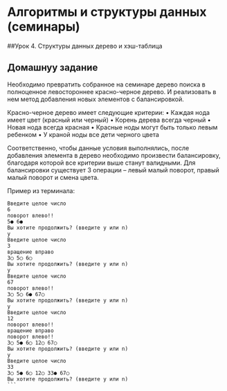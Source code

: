 # Алгоритмы и структуры данных (семинары)

##Урок 4. Структуры данных дерево и хэш-таблица 
## Домашнуу задание 

Необходимо превратить собранное на семинаре дерево поиска в полноценное левостороннее красно-черное дерево. И реализовать в нем метод добавления новых элементов с балансировкой.

Красно-черное дерево имеет следующие критерии:
• Каждая нода имеет цвет (красный или черный)
• Корень дерева всегда черный
• Новая нода всегда красная
• Красные ноды могут быть только левым ребенком
• У краной ноды все дети черного цвета

Соответственно, чтобы данные условия выполнялись, после добавления элемента в дерево необходимо произвести балансировку, благодаря которой все критерии выше станут валидными. Для балансировки существует 3 операции – левый малый поворот, правый малый поворот и смена цвета.


Пример из терминала:
````
Введите целое число
6
поворот влево!!
5● 6● 
Вы хотите продолжить? (введите y или n)
y
Введите целое число
3
вращение вправо
3◯ 5◯ 6◯ 
Вы хотите продолжить? (введите y или n)
y
Введите целое число
67
поворот влево!!
3◯ 5◯ 6● 67◯ 
Вы хотите продолжить? (введите y или n)
y
Введите целое число
12
поворот влево!!
вращение вправо
поворот влево!!
3◯ 5● 6◯ 12◯ 67◯ 
Вы хотите продолжить? (введите y или n)
y
Введите целое число
33
3◯ 5● 6◯ 12◯ 33● 67◯ 
Вы хотите продолжить? (введите y или n)
```